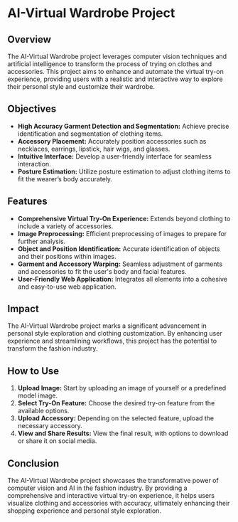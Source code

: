 # AI-Virtual Wardrobe Project

## Overview
The AI-Virtual Wardrobe project leverages computer vision techniques and artificial intelligence to transform the process of trying on clothes and accessories. This project aims to enhance and automate the virtual try-on experience, providing users with a realistic and interactive way to explore their personal style and customize their wardrobe.

## Objectives
- **High Accuracy Garment Detection and Segmentation:** Achieve precise identification and segmentation of clothing items.
- **Accessory Placement:** Accurately position accessories such as necklaces, earrings, lipstick, hair wigs, and glasses.
- **Intuitive Interface:** Develop a user-friendly interface for seamless interaction.
- **Posture Estimation:** Utilize posture estimation to adjust clothing items to fit the wearer’s body accurately.

## Features
- **Comprehensive Virtual Try-On Experience:** Extends beyond clothing to include a variety of accessories.
- **Image Preprocessing:** Efficient preprocessing of images to prepare for further analysis.
- **Object and Position Identification:** Accurate identification of objects and their positions within images.
- **Garment and Accessory Warping:** Seamless adjustment of garments and accessories to fit the user's body and facial features.
- **User-Friendly Web Application:** Integrates all elements into a cohesive and easy-to-use web application.

## Impact
The AI-Virtual Wardrobe project marks a significant advancement in personal style exploration and clothing customization. By enhancing user experience and streamlining workflows, this project has the potential to transform the fashion industry.

## How to Use
1. **Upload Image:** Start by uploading an image of yourself or a predefined model image.
2. **Select Try-On Feature:** Choose the desired try-on feature from the available options.
3. **Upload Accessory:** Depending on the selected feature, upload the necessary accessory.
4. **View and Share Results:** View the final result, with options to download or share it on social media.

## Conclusion
The AI-Virtual Wardrobe project showcases the transformative power of computer vision and AI in the fashion industry. By providing a comprehensive and interactive virtual try-on experience, it helps users visualize clothing and accessories with accuracy, ultimately enhancing their shopping experience and personal style exploration.
